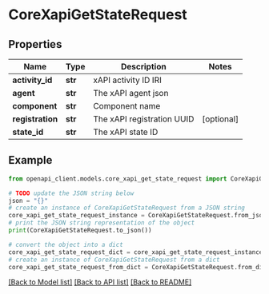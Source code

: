 # CoreXapiGetStateRequest


## Properties

Name | Type | Description | Notes
------------ | ------------- | ------------- | -------------
**activity_id** | **str** | xAPI activity ID IRI | 
**agent** | **str** | The xAPI agent json | 
**component** | **str** | Component name | 
**registration** | **str** | The xAPI registration UUID | [optional] 
**state_id** | **str** | The xAPI state ID | 

## Example

```python
from openapi_client.models.core_xapi_get_state_request import CoreXapiGetStateRequest

# TODO update the JSON string below
json = "{}"
# create an instance of CoreXapiGetStateRequest from a JSON string
core_xapi_get_state_request_instance = CoreXapiGetStateRequest.from_json(json)
# print the JSON string representation of the object
print(CoreXapiGetStateRequest.to_json())

# convert the object into a dict
core_xapi_get_state_request_dict = core_xapi_get_state_request_instance.to_dict()
# create an instance of CoreXapiGetStateRequest from a dict
core_xapi_get_state_request_from_dict = CoreXapiGetStateRequest.from_dict(core_xapi_get_state_request_dict)
```
[[Back to Model list]](../README.md#documentation-for-models) [[Back to API list]](../README.md#documentation-for-api-endpoints) [[Back to README]](../README.md)


